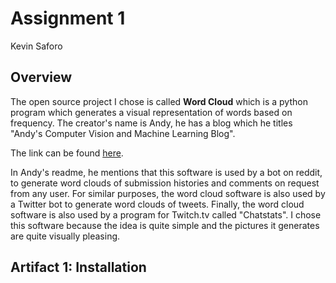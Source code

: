 # Assignment 1 
Kevin Saforo

## Overview

The open source project I chose is called **Word Cloud** which is a python program which generates a visual representation of words based on frequency. The creator's name is Andy, he has a blog which he titles "Andy's Computer Vision and Machine Learning Blog". 

The link can be found [here](peekaboo-vision.blogspot.ca).

In Andy's readme, he mentions that this software is used by a bot on reddit, to generate word clouds of submission histories and comments on request from any user. For similar purposes, the word cloud software is also used by a Twitter bot to generate word clouds of tweets. Finally, the word cloud software is also used by a program for Twitch.tv called "Chatstats". I chose this software because the idea is quite simple and the pictures it generates are quite visually pleasing.

## Artifact 1: Installation

